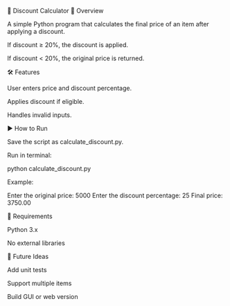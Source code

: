 📘 Discount Calculator
📌 Overview

A simple Python program that calculates the final price of an item after applying a discount.

If discount ≥ 20%, the discount is applied.

If discount < 20%, the original price is returned.

🛠 Features

User enters price and discount percentage.

Applies discount if eligible.

Handles invalid inputs.

▶️ How to Run

Save the script as calculate_discount.py.

Run in terminal:

python calculate_discount.py


Example:

Enter the original price: 5000
Enter the discount percentage: 25
Final price: 3750.00

🔧 Requirements

Python 3.x

No external libraries

🚀 Future Ideas

Add unit tests

Support multiple items

Build GUI or web version
